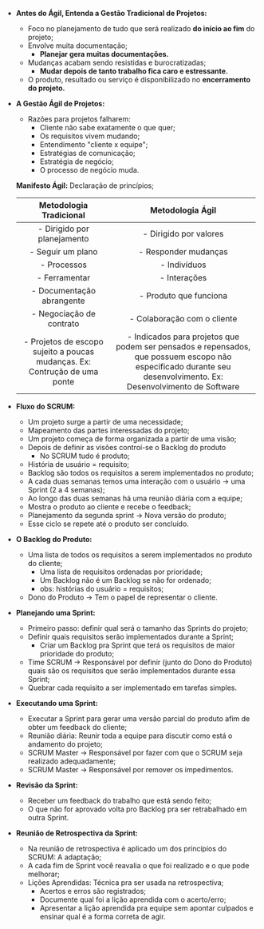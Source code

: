 - **Antes do Ágil, Entenda a Gestão Tradicional de Projetos:**
    - Foco no planejamento de tudo que será realizado **do início ao fim** do projeto;
    - Envolve muita documentação;
        - **Planejar gera muitas documentações.**
    - Mudanças acabam sendo resistidas e burocratizadas;
        - **Mudar depois de tanto trabalho fica caro e estressante.**
    - O produto, resultado ou serviço é disponibilizado no **encerramento do projeto.**

- **A Gestão Ágil de Projetos:**
    - Razões para projetos falharem:
        - Cliente não sabe exatamente o que quer;
        - Os requisitos vivem mudando;
        - Entendimento "cliente x equipe";
        - Estratégias de comunicação;
        - Estratégia de negócio;
        - O processo de negócio muda.

    **Manifesto Ágil:** Declaração de princípios;

    | Metodologia Tradicional | Metodologia Ágil |
    |:----------:|:-------------:|
    | - Dirigido por planejamento | - Dirigido por valores |
    | - Seguir um plano | - Responder mudanças |
    | - Processos | - Indivíduos |
    | - Ferramentar | - Interações |
    | - Documentação abrangente | - Produto que funciona |
    | - Negociação de contrato | - Colaboração com o cliente |
    | - Projetos de escopo sujeito a poucas mudanças. Ex: Contrução de uma ponte | - Indicados para projetos que podem ser pensados e repensados, que possuem escopo não especificado durante seu desenvolvimento. Ex: Desenvolvimento de Software |


- **Fluxo do SCRUM:**
    - Um projeto surge a partir de uma necessidade;
    - Mapeamento das partes interessadas do projeto;
    - Um projeto começa de forma organizada a partir de uma visão;
    - Depois de definir as visões controí-se o Backlog do produto
        - No SCRUM tudo é produto;
    - História de usuário = requisito;
    - Backlog são todos os requisitos a serem implementados no produto;
    - A cada duas semanas temos uma interação com o usuário -> uma Sprint (2 a 4 semanas);
    - Ao longo das duas semanas há uma reunião diária com a equipe;
    - Mostra o produto ao cliente e recebe o feedback;
    - Planejamento da segunda sprint -> Nova versão do produto;
    - Esse ciclo se repete até o produto ser concluído.

- **O Backlog do Produto:**
    - Uma lista de todos os requisitos a serem implementados no produto do cliente;
        - Uma lista de requisitos ordenadas por prioridade;
        - Um Backlog não é um Backlog se não for ordenado;
        - obs: histórias do usuário = requisitos;
    - Dono do Produto -> Tem o papel de representar o cliente.

- **Planejando uma Sprint:**
    - Primeiro passo: definir qual será o tamanho das Sprints do projeto;
    - Definir quais requisitos serão implementados durante a Sprint;
        - Criar um Backlog pra Sprint que terá os requisitos de maior prioridade do produto;
    - Time SCRUM -> Responsável por definir (junto do Dono do Produto) quais são os requisitos que serão implementados durante essa Sprint;
    - Quebrar cada requisito a ser implementado em tarefas simples.

- **Executando uma Sprint:**
    - Executar a Sprint para gerar uma versão parcial do produto afim de obter um feedback do cliente;
    - Reunião diária: Reunir toda a equipe para discutir como está o andamento do projeto;
    - SCRUM Master -> Responsável por fazer com que o SCRUM seja realizado adequadamente;
    - SCRUM Master -> Responsável por remover os impedimentos.

- **Revisão da Sprint:**
    - Receber um feedback do trabalho que está sendo feito;
    - O que não for aprovado volta pro Backlog pra ser retrabalhado em outra Sprint.

- **Reunião de Retrospectiva da Sprint:**
    - Na reunião de retrospectiva é aplicado um dos princípios do SCRUM: A adaptação;
    - A cada fim de Sprint você reavalia o que foi realizado e o que pode melhorar;
    - Lições Aprendidas: Técnica pra ser usada na retrospectiva;
        - Acertos e erros são registrados;
        - Documente qual foi a lição aprendida com o acerto/erro;
        - Apresentar a lição aprendida pra equipe sem apontar culpados e ensinar qual é a forma correta de agir.
